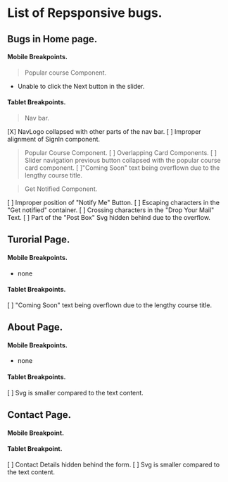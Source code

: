 # List of Repsponsive bugs.


## Bugs in Home page.

#### Mobile Breakpoints.

> Popular course Component.
    
  - Unable to click the Next button in the slider.


#### Tablet Breakpoints.

> Nav bar.

   [X] NavLogo collapsed with other parts of the nav bar.
   [ ] Improper alignment of SignIn component. 
   
> Popular Course Component.
   [ ] Overlapping Card Components.
   [ ] Slider navigation previous button collapsed with the popular course card component.
   [ ]"Coming Soon" text being overflown due to the lengthy course title.

> Get Notified Component.  
    
[ ] Improper position of "Notify Me" Button.
[ ] Escaping characters in the "Get notified" container. 
[ ] Crossing characters in the "Drop Your Mail" Text.
[ ] Part of the "Post Box" Svg hidden behind due to the overflow.  

   
   
## Turorial Page.

#### Mobile Breakpoints.

- none


#### Tablet Breakpoints.

[ ] "Coming Soon" text being overflown due to the lengthy course title.



## About Page.

#### Mobile Breakpoints.

- none
#### Tablet Breakpoints.

[ ] Svg is smaller compared to the text content.




## Contact Page.

#### Mobile Breakpoint.



#### Tablet Breakpoint.

[ ] Contact Details hidden behind the form.
[ ] Svg is smaller compared to the text content.



